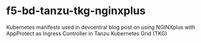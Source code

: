 # f5-bd-tanzu-tkg-nginxplus
Kubernetes manifests used in devcentral blog post on using NGINXplus with AppProtect as Ingress Controller in Tanzu Kubernetes Grid (TKG)
